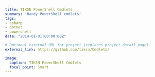 ```yaml
---
title: TIKSN PowerShell Cmdlets
summary: 'Handy PowerShell cmdlets'
tags:
- csharp
- dotnet
- powershell
date: "2014-01-01T00:00:00Z"

# Optional external URL for project (replaces project detail page).
external_link: https://github.com/tiksn/Cmdlets/

image:
  caption: TIKSN PowerShell Cmdlets
  focal_point: Smart
---
```

